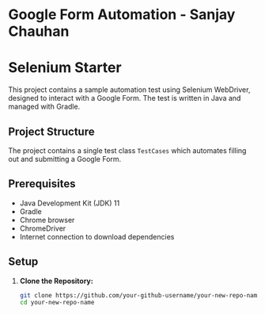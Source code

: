 # Google Form Automation - Sanjay Chauhan

# Selenium Starter

This project contains a sample automation test using Selenium WebDriver, designed to interact with a Google Form. The test is written in Java and managed with Gradle.

## Project Structure

The project contains a single test class `TestCases` which automates filling out and submitting a Google Form.

## Prerequisites

- Java Development Kit (JDK) 11 
- Gradle
- Chrome browser
- ChromeDriver
- Internet connection to download dependencies

## Setup

1. **Clone the Repository:**

   ```sh
   git clone https://github.com/your-github-username/your-new-repo-name.git
   cd your-new-repo-name
